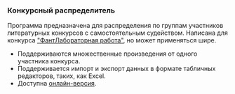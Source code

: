 ### Конкурсный распределитель

Программа предназначена для распределения по группам участников литературных конкурсов с самостоятельным судейством. Написана для конкурса ["ФантЛабораторная работа"](https://fantlab.ru/award99), но может применяться шире.

- Поддерживаются множественные произведения от одного участника конкурса.
- Поддерживается импорт и экспорт данных в формате табличных редакторов, таких, как Excel.
- Доступна [онлайн-версия](https://uteal.github.io/korra/).
